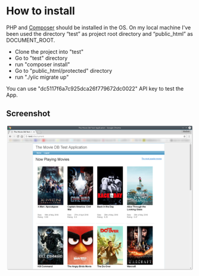 # How to install


PHP and [Composer](https://getcomposer.org/) should be installed in the OS.  On my local machine I've been used the directory “test”  as project root directory and “public_html” as DOCUMENT_ROOT.

  - Clone the project into "test"
  - Go to "test" directory
  - run "composer install"
  - Go to "public_html/protected" directory
  - run "./yiic migrate up"

You can use "dc5117f6a7c925dca26f779672dc0022" API key to test the App.

## Screenshot

![Now Playing Movies](https://github.com/wlady/the-movie-db-test/raw/master/screenshot82.png)